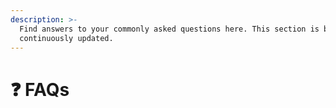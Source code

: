 ```yaml
---
description: >-
  Find answers to your commonly asked questions here. This section is being
  continuously updated.
---
```


# ❓ FAQs

